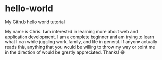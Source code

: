 # hello-world
My Github hello world tutorial

My name is Chris. I am interested in learning more about web and application development. I am a complete beginner and am trying to learn what I can while juggling work, family, and life in general. If anyone actually reads this, anything that you would be willing to throw my way or point me in the direction of would be greatly appreciated. Thanks! 😁 

